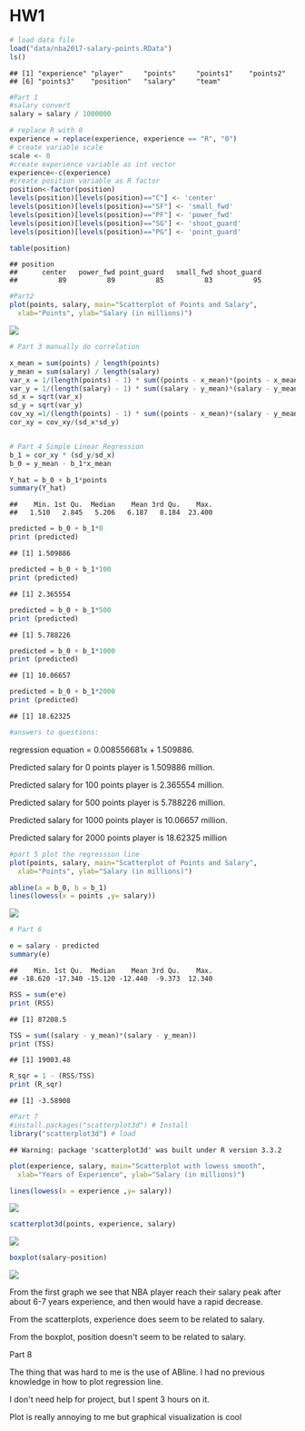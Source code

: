 HW1
================

``` r
# load data file
load("data/nba2017-salary-points.RData")
ls()
```

    ## [1] "experience" "player"     "points"     "points1"    "points2"   
    ## [6] "points3"    "position"   "salary"     "team"

``` r
#Part 1
#salary convert
salary = salary / 1000000

# replace R with 0
experience = replace(experience, experience == "R", "0")
# create variable scale
scale <- 0
#create experience variable as int vector
experience<-c(experience)
#create position variable as R factor
position<-factor(position)
levels(position)[levels(position)=="C"] <- 'center'
levels(position)[levels(position)=="SF"] <- 'small_fwd'
levels(position)[levels(position)=="PF"] <- 'power_fwd'
levels(position)[levels(position)=="SG"] <- 'shoot_guard'
levels(position)[levels(position)=="PG"] <- 'point_guard'

table(position)
```

    ## position
    ##      center   power_fwd point_guard   small_fwd shoot_guard 
    ##          89          89          85          83          95

``` r
#Part2
plot(points, salary, main="Scatterplot of Points and Salary",
  xlab="Points", ylab="Salary (in millions)")
```

![](hw01-Lai-Wei_files/figure-markdown_github-ascii_identifiers/unnamed-chunk-1-1.png)

``` r
# Part 3 manually do correlation

x_mean = sum(points) / length(points)
y_mean = sum(salary) / length(salary)
var_x = 1/(length(points) - 1) * sum((points - x_mean)*(points - x_mean))
var_y = 1/(length(salary) - 1) * sum((salary - y_mean)*(salary - y_mean))
sd_x = sqrt(var_x)
sd_y = sqrt(var_y)
cov_xy =1/(length(points) - 1) * sum((points - x_mean)*(salary - y_mean))
cor_xy = cov_xy/(sd_x*sd_y)


# Part 4 Simple Linear Regression
b_1 = cor_xy * (sd_y/sd_x)
b_0 = y_mean - b_1*x_mean

Y_hat = b_0 + b_1*points
summary(Y_hat)
```

    ##    Min. 1st Qu.  Median    Mean 3rd Qu.    Max. 
    ##   1.510   2.845   5.206   6.187   8.184  23.400

``` r
predicted = b_0 + b_1*0
print (predicted)
```

    ## [1] 1.509886

``` r
predicted = b_0 + b_1*100
print (predicted)
```

    ## [1] 2.365554

``` r
predicted = b_0 + b_1*500
print (predicted)
```

    ## [1] 5.788226

``` r
predicted = b_0 + b_1*1000
print (predicted)
```

    ## [1] 10.06657

``` r
predicted = b_0 + b_1*2000
print (predicted)
```

    ## [1] 18.62325

``` r
#answers to questions:
```

regression equation = 0.008556681x + 1.509886.

Predicted salary for 0 points player is 1.509886 million.

Predicted salary for 100 points player is 2.365554 million.

Predicted salary for 500 points player is 5.788226 million.

Predicted salary for 1000 points player is 10.06657 million.

Predicted salary for 2000 points player is 18.62325 million

``` r
#part 5 plot the regression line
plot(points, salary, main="Scatterplot of Points and Salary",
  xlab="Points", ylab="Salary (in millions)")

abline(a = b_0, b = b_1)
lines(lowess(x = points ,y= salary))
```

![](hw01-Lai-Wei_files/figure-markdown_github-ascii_identifiers/unnamed-chunk-2-1.png)

``` r
# Part 6

e = salary - predicted
summary(e)
```

    ##    Min. 1st Qu.  Median    Mean 3rd Qu.    Max. 
    ## -18.620 -17.340 -15.120 -12.440  -9.373  12.340

``` r
RSS = sum(e*e)
print (RSS)
```

    ## [1] 87208.5

``` r
TSS = sum((salary - y_mean)*(salary - y_mean))
print (TSS)
```

    ## [1] 19003.48

``` r
R_sqr = 1 - (RSS/TSS)
print (R_sqr)
```

    ## [1] -3.58908

``` r
#Part 7
#install.packages("scatterplot3d") # Install
library("scatterplot3d") # load
```

    ## Warning: package 'scatterplot3d' was built under R version 3.3.2

``` r
plot(experience, salary, main="Scatterplot with lowess smooth",
  xlab="Years of Experience", ylab="Salary (in millions)")

lines(lowess(x = experience ,y= salary))
```

![](hw01-Lai-Wei_files/figure-markdown_github-ascii_identifiers/unnamed-chunk-3-1.png)

``` r
scatterplot3d(points, experience, salary)
```

![](hw01-Lai-Wei_files/figure-markdown_github-ascii_identifiers/unnamed-chunk-3-2.png)

``` r
boxplot(salary~position)
```

![](hw01-Lai-Wei_files/figure-markdown_github-ascii_identifiers/unnamed-chunk-3-3.png)

From the first graph we see that NBA player reach their salary peak after about 6-7 years experience, and then would have a rapid decrease.

From the scatterplots, experience does seem to be related to salary.

From the boxplot, position doesn't seem to be related to salary.

Part 8

The thing that was hard to me is the use of ABline. I had no previous knowledge in how to plot regression line.

I don't need help for project, but I spent 3 hours on it.

Plot is really annoying to me but graphical visualization is cool
